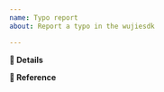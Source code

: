 ```yaml
---
name: Typo report
about: Report a typo in the wujiesdk

---
```


**📝 Details**

<!-- Describe the typo you have been experiencing in more detail. Include as much information as you think is relevant. -->

**🔢 Reference**

<!-- We will be able to better review if you provide a reference. -->
